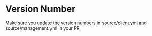 # Version Number
Make sure you update the version numbers in source/client.yml and source/management.yml in your PR
